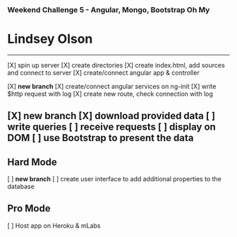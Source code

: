 ### Weekend Challenge 5 - Angular, Mongo, Bootstrap Oh My
# Lindsey Olson
---
[X] spin up server
[X] create directories
[X] create index.html, add sources and connect to server
[X] create/connect angular app & controller

[X] **new branch**
[X] create/connect angular services on ng-init
[X] write $http request with log
[X] create new route, check connection with log

[X] **new branch**
[X] download provided data
[ ] write queries
[ ] receive requests
[ ] display on DOM
[ ] use Bootstrap to present the data
---
## Hard Mode
[ ] **new branch**
[ ] create user interface to add additional properties to the database

## Pro Mode
[ ] Host app on Heroku & mLabs
